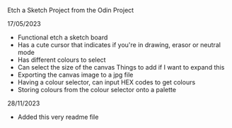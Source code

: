 Etch a Sketch Project from the Odin Project

17/05/2023
- Functional etch a sketch board
- Has a cute cursor that indicates if you're in drawing, erasor or neutral mode
- Has different colours to select
- Can select the size of the canvas
Things to add if I want to expand this
- Exporting the canvas image to a jpg file
- Having a colour selector, can input HEX codes to get colours
- Storing colours from the colour selector onto a palette

28/11/2023 
- Added this very readme file